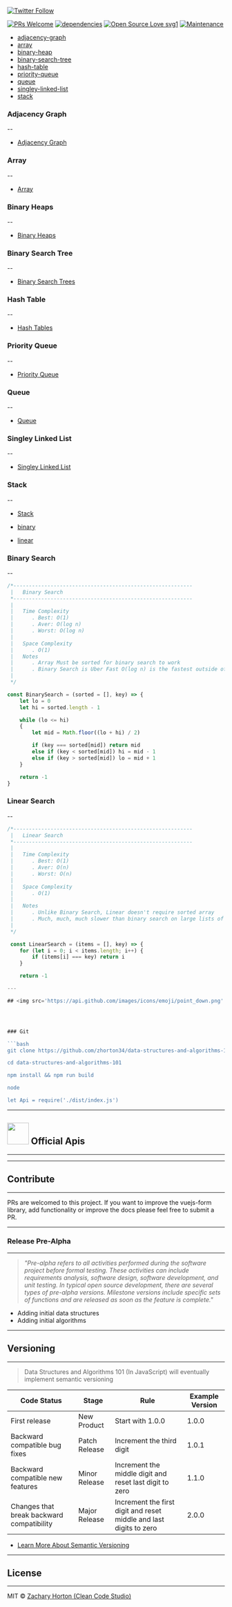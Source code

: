 [![Twitter Follow](https://img.shields.io/twitter/follow/cleancodestudio.svg?style=social)](https://twitter.com/cleancodestudio) 

[![PRs Welcome](https://img.shields.io/badge/PRs-welcome-brightgreen.svg?style=flat-square)](http://makeapullrequest.com)
[![dependencies](https://img.shields.io/badge/dependencies-none-brightgreen.svg?style=flat-square)](https://github.com/zhorton34/data-structures-algorithms-101/blob/master/package.json)
[![Open Source Love svg1](https://badges.frapsoft.com/os/v1/open-source.svg?v=103)](https://github.com/ellerbrock/open-source-badges/)
[![Maintenance](https://img.shields.io/badge/Maintained%3F-yes-green.svg)](https://GitHub.com/Naereen/StrapDown.js/graphs/commit-activity)


- [adjacency-graph](#adjacency-graph)
- [array](#array)
- [binary-heap](#binary-heap)
- [binary-search-tree](#binary-search-tree)
- [hash-table](#hash-table)
- [priority-queue](#priority-queue)
- [queue](#queue)
- [singley-linked-list](#singley-linked-list)
- [stack](#stack)

### Adjacency Graph
--

- [Adjacency Graph](src/structures/AdjacencyGraph)



### Array
--

- [Array](src/structures/Array)



### Binary Heaps
--

- [Binary Heaps](src/structures/BinaryHeap)



### Binary Search Tree
--

- [Binary Search Trees](src/structures/BinarySearchTree)



### Hash Table
--

- [Hash Tables](src/structures/HashTable)



### Priority Queue
--

- [Priority Queue](src/structures/PriorityQueue)


### Queue
--

- [Queue](src/structures/Queue)



### Singley Linked List
--

- [Singley Linked List](src/structures/LinkedList)



### Stack
--

- [Stack](src/structures/Stack)


- [binary](#binary)
- [linear](#linear)

### Binary Search
--

```js
/*----------------------------------------------------------
 |   Binary Search
 *----------------------------------------------------------
 |
 |   Time Complexity 
 |      . Best: O(1)
 |      . Aver: O(log n)
 |      . Worst: O(log n) 
 | 
 |   Space Complexity
 |      . O(1)
 |   Notes
 |      . Array Must be sorted for binary search to work
 |      . Binary Search is Uber Fast O(log n) is the fastest outside of Constant Time Complexity
 |
 */

const BinarySearch = (sorted = [], key) => {
	let lo = 0
	let hi = sorted.length - 1

	while (lo <= hi)
	{
		let mid = Math.floor((lo + hi) / 2)

		if (key === sorted[mid]) return mid
		else if (key < sorted[mid]) hi = mid - 1
		else if (key > sorted[mid]) lo = mid + 1
	} 

	return -1
}
```

### Linear Search
--

```js
/*----------------------------------------------------------
 |   Linear Search
 *----------------------------------------------------------
 |
 |   Time Complexity 
 |      . Best: O(1)
 |      . Aver: O(n)
 |      . Worst: O(n) 
 | 
 |   Space Complexity
 |      . O(1)
 |
 |   Notes
 |      . Unlike Binary Search, Linear doesn't require sorted array
 |      . Much, much, much slower than binary search on large lists of items
 |
 */

 const LinearSearch = (items = [], key) => {
 	for (let i = 0; i < items.length; i++) {
 		if (items[i] === key) return i
 	}

 	return -1

---

## <img src='https://api.github.com/images/icons/emoji/point_down.png' height="50" width='50' alt='coffee icon data structures and algorithms 101'/> Installation




### Git

```bash
git clone https://github.com/zhorton34/data-structures-and-algorithms-101

cd data-structures-and-algorithms-101

npm install && npm run build

node

let Api = require('./dist/index.js')
```

---

## <img src='https://api.github.com/images/icons/emoji/coffee.png' height="50" width='50' />  Official Apis

---

---

## Contribute

---

PRs are welcomed to this project.
If you want to improve the vuejs-form library, add
functionality or improve the docs please feel free to submit a PR.


---

### Release Pre-Alpha

---
> _"Pre-alpha refers to all activities performed during the software project before formal testing._
> _These activities can include requirements analysis, software design, software development, and_
> _unit testing. In typical open source development, there are several types of pre-alpha versions._
> _Milestone versions include specific sets of functions and are released as soon as the feature is complete."_

- Adding initial data structures
- Adding initial algorithms


---

## Versioning

---

> Data Structures and Algorithms 101 (In JavaScript) will eventually implement semantic versioning
> 

|Code Status|Stage|Rule|Example Version|
|---|---|---|---|
|First release|New Product|Start with 1.0.0|1.0.0|
|Backward compatible bug fixes|Patch Release|Increment the third digit|1.0.1|
|Backward compatible new features|Minor Release|Increment the middle digit and reset last digit to zero|1.1.0|
|Changes that break backward compatibility|Major Release|Increment the first digit and reset middle and last digits to zero|2.0.0|

- [Learn More About Semantic Versioning](https://docs.npmjs.com/about-semantic-versioning)


---

## License

---

MIT © [Zachary Horton (Clean Code Studio)](https://www.youtube.com/channel/UCq0m4ebGqurYQLwD-1aYsvg)
